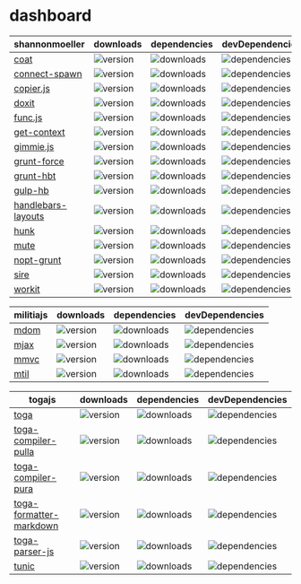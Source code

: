 # dashboard

shannonmoeller | downloads | dependencies | devDependencies
---|---|---|---
[coat](http://github.com/shannonmoeller/coat) | ![version](http://img.shields.io/npm/v/coat.svg?style=flat-square) | ![downloads](http://img.shields.io/npm/dm/coat.svg?style=flat-square) | ![dependencies](http://img.shields.io/david/shannonmoeller/coat.svg?style=flat-square) | ![devDependencies](http://img.shields.io/david/dev/shannonmoeller/coat.svg?style=flat-square)
[connect-spawn](http://github.com/shannonmoeller/connect-spawn) | ![version](http://img.shields.io/npm/v/connect-spawn.svg?style=flat-square) | ![downloads](http://img.shields.io/npm/dm/connect-spawn.svg?style=flat-square) | ![dependencies](http://img.shields.io/david/shannonmoeller/connect--spawn.svg?style=flat-square) | ![devDependencies](http://img.shields.io/david/dev/shannonmoeller/connect--spawn.svg?style=flat-square)
[copier.js](http://github.com/shannonmoeller/copier.js) | ![version](http://img.shields.io/npm/v/copier.svg?style=flat-square) | ![downloads](http://img.shields.io/npm/dm/copier.svg?style=flat-square) | ![dependencies](http://img.shields.io/david/shannonmoeller/copier.js.svg?style=flat-square) | ![devDependencies](http://img.shields.io/david/dev/shannonmoeller/copier.js.svg?style=flat-square)
[doxit](http://github.com/shannonmoeller/doxit) | ![version](http://img.shields.io/npm/v/doxit.svg?style=flat-square) | ![downloads](http://img.shields.io/npm/dm/doxit.svg?style=flat-square) | ![dependencies](http://img.shields.io/david/shannonmoeller/doxit.svg?style=flat-square) | ![devDependencies](http://img.shields.io/david/dev/shannonmoeller/doxit.svg?style=flat-square)
[func.js](http://github.com/shannonmoeller/func.js) | ![version](http://img.shields.io/npm/v/func.svg?style=flat-square) | ![downloads](http://img.shields.io/npm/dm/func.svg?style=flat-square) | ![dependencies](http://img.shields.io/david/shannonmoeller/func.js.svg?style=flat-square) | ![devDependencies](http://img.shields.io/david/dev/shannonmoeller/func.js.svg?style=flat-square)
[get-context](http://github.com/shannonmoeller/get-context) | ![version](http://img.shields.io/npm/v/get-context.svg?style=flat-square) | ![downloads](http://img.shields.io/npm/dm/get-context.svg?style=flat-square) | ![dependencies](http://img.shields.io/david/shannonmoeller/get--context.svg?style=flat-square) | ![devDependencies](http://img.shields.io/david/dev/shannonmoeller/get--context.svg?style=flat-square)
[gimmie.js](http://github.com/shannonmoeller/gimmie.js) | ![version](http://img.shields.io/npm/v/gimmie.svg?style=flat-square) | ![downloads](http://img.shields.io/npm/dm/gimmie.svg?style=flat-square) | ![dependencies](http://img.shields.io/david/shannonmoeller/gimmie.js.svg?style=flat-square) | ![devDependencies](http://img.shields.io/david/dev/shannonmoeller/gimmie.js.svg?style=flat-square)
[grunt-force](http://github.com/shannonmoeller/grunt-force) | ![version](http://img.shields.io/npm/v/grunt-force.svg?style=flat-square) | ![downloads](http://img.shields.io/npm/dm/grunt-force.svg?style=flat-square) | ![dependencies](http://img.shields.io/david/shannonmoeller/grunt--force.svg?style=flat-square) | ![devDependencies](http://img.shields.io/david/dev/shannonmoeller/grunt--force.svg?style=flat-square)
[grunt-hbt](http://github.com/shannonmoeller/grunt-hbt) | ![version](http://img.shields.io/npm/v/grunt-hbt.svg?style=flat-square) | ![downloads](http://img.shields.io/npm/dm/grunt-hbt.svg?style=flat-square) | ![dependencies](http://img.shields.io/david/shannonmoeller/grunt--hbt.svg?style=flat-square) | ![devDependencies](http://img.shields.io/david/dev/shannonmoeller/grunt--hbt.svg?style=flat-square)
[gulp-hb](http://github.com/shannonmoeller/gulp-hb) | ![version](http://img.shields.io/npm/v/gulp-hb.svg?style=flat-square) | ![downloads](http://img.shields.io/npm/dm/gulp-hb.svg?style=flat-square) | ![dependencies](http://img.shields.io/david/shannonmoeller/gulp--hb.svg?style=flat-square) | ![devDependencies](http://img.shields.io/david/dev/shannonmoeller/gulp--hb.svg?style=flat-square)
[handlebars-layouts](http://github.com/shannonmoeller/handlebars-layouts) | ![version](http://img.shields.io/npm/v/handlebars-layouts.svg?style=flat-square) | ![downloads](http://img.shields.io/npm/dm/handlebars-layouts.svg?style=flat-square) | ![dependencies](http://img.shields.io/david/shannonmoeller/handlebars--layouts.svg?style=flat-square) | ![devDependencies](http://img.shields.io/david/dev/shannonmoeller/handlebars--layouts.svg?style=flat-square)
[hunk](http://github.com/shannonmoeller/hunk) | ![version](http://img.shields.io/npm/v/hunk.svg?style=flat-square) | ![downloads](http://img.shields.io/npm/dm/hunk.svg?style=flat-square) | ![dependencies](http://img.shields.io/david/shannonmoeller/hunk.svg?style=flat-square) | ![devDependencies](http://img.shields.io/david/dev/shannonmoeller/hunk.svg?style=flat-square)
[mute](http://github.com/shannonmoeller/mute) | ![version](http://img.shields.io/npm/v/mute.svg?style=flat-square) | ![downloads](http://img.shields.io/npm/dm/mute.svg?style=flat-square) | ![dependencies](http://img.shields.io/david/shannonmoeller/mute.svg?style=flat-square) | ![devDependencies](http://img.shields.io/david/dev/shannonmoeller/mute.svg?style=flat-square)
[nopt-grunt](http://github.com/shannonmoeller/nopt-grunt) | ![version](http://img.shields.io/npm/v/nopt-grunt.svg?style=flat-square) | ![downloads](http://img.shields.io/npm/dm/nopt-grunt.svg?style=flat-square) | ![dependencies](http://img.shields.io/david/shannonmoeller/nopt--grunt.svg?style=flat-square) | ![devDependencies](http://img.shields.io/david/dev/shannonmoeller/nopt--grunt.svg?style=flat-square)
[sire](http://github.com/shannonmoeller/sire) | ![version](http://img.shields.io/npm/v/sire.svg?style=flat-square) | ![downloads](http://img.shields.io/npm/dm/sire.svg?style=flat-square) | ![dependencies](http://img.shields.io/david/shannonmoeller/sire.svg?style=flat-square) | ![devDependencies](http://img.shields.io/david/dev/shannonmoeller/sire.svg?style=flat-square)
[workit](http://github.com/shannonmoeller/workit) | ![version](http://img.shields.io/npm/v/workit.svg?style=flat-square) | ![downloads](http://img.shields.io/npm/dm/workit.svg?style=flat-square) | ![dependencies](http://img.shields.io/david/shannonmoeller/workit.svg?style=flat-square) | ![devDependencies](http://img.shields.io/david/dev/shannonmoeller/workit.svg?style=flat-square)

militiajs | downloads | dependencies | devDependencies
---|---|---|---
[mdom](http://github.com/militiajs/mdom) | ![version](http://img.shields.io/npm/v/mdom.svg?style=flat-square) | ![downloads](http://img.shields.io/npm/dm/mdom.svg?style=flat-square) | ![dependencies](http://img.shields.io/david/militiajs/mdom.svg?style=flat-square) | ![devDependencies](http://img.shields.io/david/dev/militiajs/mdom.svg?style=flat-square)
[mjax](http://github.com/militiajs/mjax) | ![version](http://img.shields.io/npm/v/mjax.svg?style=flat-square) | ![downloads](http://img.shields.io/npm/dm/mjax.svg?style=flat-square) | ![dependencies](http://img.shields.io/david/militiajs/mjax.svg?style=flat-square) | ![devDependencies](http://img.shields.io/david/dev/militiajs/mjax.svg?style=flat-square)
[mmvc](http://github.com/militiajs/mmvc) | ![version](http://img.shields.io/npm/v/mmvc.svg?style=flat-square) | ![downloads](http://img.shields.io/npm/dm/mmvc.svg?style=flat-square) | ![dependencies](http://img.shields.io/david/militiajs/mmvc.svg?style=flat-square) | ![devDependencies](http://img.shields.io/david/dev/militiajs/mmvc.svg?style=flat-square)
[mtil](http://github.com/militiajs/mtil) | ![version](http://img.shields.io/npm/v/mtil.svg?style=flat-square) | ![downloads](http://img.shields.io/npm/dm/mtil.svg?style=flat-square) | ![dependencies](http://img.shields.io/david/militiajs/mtil.svg?style=flat-square) | ![devDependencies](http://img.shields.io/david/dev/militiajs/mtil.svg?style=flat-square)

togajs | downloads | dependencies | devDependencies
---|---|---|---
[toga](http://github.com/togajs/toga) | ![version](http://img.shields.io/npm/v/toga.svg?style=flat-square) | ![downloads](http://img.shields.io/npm/dm/toga.svg?style=flat-square) | ![dependencies](http://img.shields.io/david/togajs/toga.svg?style=flat-square) | ![devDependencies](http://img.shields.io/david/dev/togajs/toga.svg?style=flat-square)
[toga-compiler-pulla](http://github.com/togajs/toga-compiler-pulla) | ![version](http://img.shields.io/npm/v/toga-compiler-pulla.svg?style=flat-square) | ![downloads](http://img.shields.io/npm/dm/toga-compiler-pulla.svg?style=flat-square) | ![dependencies](http://img.shields.io/david/togajs/toga--compiler-pulla.svg?style=flat-square) | ![devDependencies](http://img.shields.io/david/dev/togajs/toga--compiler-pulla.svg?style=flat-square)
[toga-compiler-pura](http://github.com/togajs/toga-compiler-pura) | ![version](http://img.shields.io/npm/v/toga-compiler-pura.svg?style=flat-square) | ![downloads](http://img.shields.io/npm/dm/toga-compiler-pura.svg?style=flat-square) | ![dependencies](http://img.shields.io/david/togajs/toga--compiler-pura.svg?style=flat-square) | ![devDependencies](http://img.shields.io/david/dev/togajs/toga--compiler-pura.svg?style=flat-square)
[toga-formatter-markdown](http://github.com/togajs/toga-formatter-markdown) | ![version](http://img.shields.io/npm/v/toga-formatter-markdown.svg?style=flat-square) | ![downloads](http://img.shields.io/npm/dm/toga-formatter-markdown.svg?style=flat-square) | ![dependencies](http://img.shields.io/david/togajs/toga--formatter-markdown.svg?style=flat-square) | ![devDependencies](http://img.shields.io/david/dev/togajs/toga--formatter-markdown.svg?style=flat-square)
[toga-parser-js](http://github.com/togajs/toga-parser-js) | ![version](http://img.shields.io/npm/v/toga-parser-js.svg?style=flat-square) | ![downloads](http://img.shields.io/npm/dm/toga-parser-js.svg?style=flat-square) | ![dependencies](http://img.shields.io/david/togajs/toga--parser-js.svg?style=flat-square) | ![devDependencies](http://img.shields.io/david/dev/togajs/toga--parser-js.svg?style=flat-square)
[tunic](http://github.com/togajs/tunic) | ![version](http://img.shields.io/npm/v/tunic.svg?style=flat-square) | ![downloads](http://img.shields.io/npm/dm/tunic.svg?style=flat-square) | ![dependencies](http://img.shields.io/david/togajs/tunic.svg?style=flat-square) | ![devDependencies](http://img.shields.io/david/dev/togajs/tunic.svg?style=flat-square)
